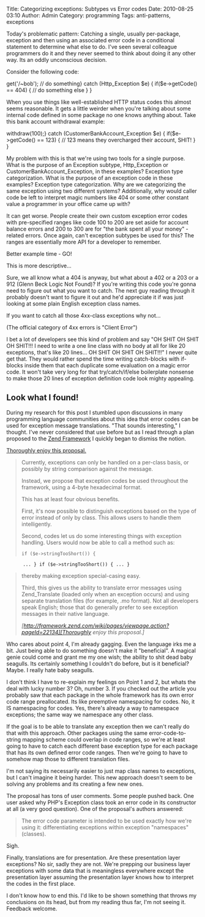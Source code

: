Title: Categorizing exceptions: Subtypes vs Error codes
Date: 2010-08-25 03:10
Author: Admin
Category: programming
Tags: anti-patterns, exceptions

Today's problematic pattern: Catching a single, usually per-package,
exception and then using an associated error code in a conditional
statement to determine what else to do. I've seen several colleague
programmers do it and they never seemed to think about doing it any
other way. Its an oddly unconscious decision.

Consider the following code:

<div class="code php" markdown="1">
    <?try {
        $http->get('/~bob');
        // do something} catch (Http_Exception $e) {
        if($e->getCode() == 404) {
            // do something else
        }
    }
</div>

When you use things like well-established HTTP status codes this almost
seems reasonable. It gets a little weirder when you're talking about
some internal code defined in some package no one knows anything about.
Take this bank account withdrawal example:

<div class="code php" markdown="1">
    <?try {
        $customerBankAccount->withdraw(100);} catch (CustomerBankAccount_Exception $e) {
        if($e->getCode() == 123) {
            // 123 means they overcharged their account, SHIT!
        }
    }
</div>

My problem with this is that we're using two tools for a single purpose.
What is the purpose of an Exception subtype, Http\_Exception or
CustomerBankAccount\_Exception, in these examples? Exception type
categorization. What is the purpose of an exception code in these
examples? Exception type categorization. Why are we categorizing the
same exception using two different systems? Additionally, why would
caller code be left to interpret magic numbers like 404 or some other
constant value a programmer in your office came up with?

It can get worse. People create their own custom exception error codes
with pre-specified ranges like code 100 to 200 are set aside for account
balance errors and 200 to 300 are for "the bank spent all your money"
-related errors. Once again, can't exception subtypes be used for this?
The ranges are essentially more API for a developer to remember.

Better example time - GO!

This is more descriptive...

<div class="code php" markdown="1">
    <?} catch (Http_Exception_NotFound $e) {
</div>

Sure, we all know what a 404 is anyway, but what about a 402 or a 203 or
a 912 (Glenn Beck Logic Not Found)? If you're writing this code you're
gonna need to figure out what you want to catch. The next guy reading
through it probably doesn't want to figure it out and he'd appreciate it
if was just looking at some plain English exception class names.

If you want to catch all those 4xx-class exceptions why not...

<div class="code php" markdown="1">
    <?} catch (Http_Exception_ClientError $e) {
</div>

(The official category of 4xx errors is "Client Error")

I bet a lot of developers see this kind of problem and say "OH SHIT OH
SHIT OH SHIT!!! I need to write a one line class with no body at all for
like 20 exceptions, that's like 20 lines... OH SHIT OH SHIT OH SHIT!!!"
I never quite get that. They would rather spend the time writing
catch-blocks with if-blocks inside them that each duplicate some
evaluation on a magic error code. It won't take very long for that
try/catch/if/else boilerplate nonsense to make those 20 lines of
exception definition code look mighty appealing.

## Look what I found!

During my research for this post I stumbled upon discussions in many
programming language communities about this idea that error codes can be
used for exception message translations. "That sounds interesting," I
thought. I've never considered that use before but as I read through a
plan proposed to the [Zend Framework][] I quickly began to dismiss the
notion.

[Thoroughly enjoy this proposal.][]

> Currently, exceptions can only be handled on a per-class basis, or
> possibly by string comparison against the message.
>
> Instead, we propose that exception codes be used throughout the
> framework, using a 4-byte hexadecimal format.
>
> This has at least four obvious benefits.
>
> First, it's now possible to distinguish exceptions based on the type
> of error instead of only by class. This allows users to handle them
> intelligently.
>
> Second, codes let us do some interesting things with exception
> handling. Users would now be able to call a method such as:
>
>     if ($e->stringTooShort()) {
          ... } if ($e->stringTooShort()) { ... }
>
> thereby making exception special-casing easy.
>
> Third, this gives us the ability to translate error messages using
> Zend\_Translate (loaded only when an exception occurs) and using
> separate translation files (for example, .mo format). Not all
> developers speak English; those that do generally prefer to see
> exception messages in their native language.
> 
> <cite>[http://framework.zend.com/wiki/pages/viewpage.action?pageId=22134][Thoroughly
> enjoy this proposal.]</cite>

Who cares about point 4, I'm already gagging. Even the language irks me
a bit. Just being able to do something doesn't make it "beneficial". A
magical genie could come and grant me my one wish; the ability to shit
dead baby seagulls. Its certainly something I couldn't do before, but is
it beneficial? Maybe. I really hate baby seagulls.

I don't think I have to re-explain my feelings on Point 1 and 2, but
whats the deal with lucky number 3? Oh, number 3. If you checked out the
article you probably saw that each package in the whole framework has
its own error code range preallocated. Its like preemptive namespacing
for codes. No, it IS namespacing for codes. Yes, there's already a way
to namespace exceptions; the same way we namespace any other class.

If the goal is to be able to translate any exception then we can't
really do that with this approach. Other packages using the same
error-code-to-string mapping scheme could overlap in code ranges, so
we're at least going to have to catch each different base exception type
for each package that has its own defined error code ranges. Then we're
going to have to somehow map those to different translation files.

I'm not saying its necessarily easier to just map class names to
exceptions, but I can't imagine it being harder. This new approach
doesn't seem to be solving any problems and its creating a few new ones.

The proposal has tons of user comments. Some people pushed back. One
user asked why PHP's Exception class took an error code in its
constructor at all (a very good question). One of the proposal's authors
answered:

> The error code parameter is intended to be used exactly how we're
> using it: differentiating exceptions within exception "namespaces"
> (classes).

Sigh.

Finally, translations are for presentation. Are these presentation layer
exceptions? No sir, sadly they are not. We're prepping our business
layer exceptions with some data that is meaningless everywhere except
the presentation layer assuming the presentation layer knows how to
interpret the codes in the first place.

I don't know how to end this. I'd like to be shown something that throws
my conclusions on its head, but from my reading thus far, I'm not seeing
it. Feedback welcome.

[Zend Framework]: http://framework.zend.com/
  [Thoroughly enjoy this proposal.]: http://framework.zend.com/wiki/pages/viewpage.action?pageId=22134
